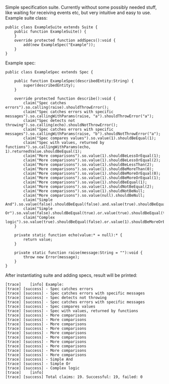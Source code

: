 Simple specification suite. Currently without some possibly needed stuff, like waiting for receiving events etc, but very intuitive and easy to use.
Example suite class:

    public class ExampleSuite extends Suite {
        public function ExampleSuite() {
        }
        override protected function addSpecs():void {
            add(new ExampleSpec("Example"));
        }
    }
    
Example spec:

    public class ExampleSpec extends Spec {
    
        public function ExampleSpec(describedEntity:String) {
            super(describedEntity);
        }

        override protected function describe():void {
            claim("Spec catches errors").so.calling(raise).shouldThrowError();
            claim("Spec catches errors with specific messages").so.callingWithParams(raise, "a").shouldThrowError("a");
            claim("Spec detects not throwing").so.calling(echo).shouldNotThrowError();
            claim("Spec catches errors with specific messages").so.callingWithParams(raise, "b").shouldNotThrowError("a");
            claim("Spec compares values").so.value(1).shouldBeEqual(1);
            claim("Spec with values, returned by functions").so.callingWithParams(echo, 1).returnedValue.shouldBeEqual(1);
            claim("More comparisons").so.value(1).shouldBeLessOrEqual(1);
            claim("More comparisons").so.value(1).shouldBeLessOrEqual(2);
            claim("More comparisons").so.value(1).shouldBeLessThan(2);
            claim("More comparisons").so.value(1).shouldBeMoreThan(0);
            claim("More comparisons").so.value(1).shouldBeMoreOrEqual(0);
            claim("More comparisons").so.value(1).shouldBeMoreOrEqual(1);
            claim("More comparisons").so.value(1).shouldBeEqual(1);
            claim("More comparisons").so.value(1).shouldNotBeEqual(2);
            claim("More comparisons").so.value(1).shouldNotBeNull;
            claim("More comparisons").so.value(null).shouldBeNull;
            claim("Simple And").so.value(false).shouldBeEqual(false).and.value(true).shouldBeEqual(true);
            claim("Simple Or").so.value(false).shouldBeEqual(true).or.value(true).shouldBeEqual(true);
            claim("Complex logic").so.value(true).shouldBeEqual(false).or.value(1).shouldBeMoreOrEqual(-4).and.calling(raise).shouldThrowError();
        }
    
        private static function echo(value:* = null):* {
            return value;
        }

        private static function raise(message:String = ""):void {
            throw new Error(message);
        }
    }
    
After instantiating suite and adding specs, result will be printed:

    [trace]    [info] Example:
    [trace] [success] - Spec catches errors
    [trace] [success] - Spec catches errors with specific messages
    [trace] [success] - Spec detects not throwing
    [trace] [success] - Spec catches errors with specific messages
    [trace] [success] - Spec compares values
    [trace] [success] - Spec with values, returned by functions
    [trace] [success] - More comparisons
    [trace] [success] - More comparisons
    [trace] [success] - More comparisons
    [trace] [success] - More comparisons
    [trace] [success] - More comparisons
    [trace] [success] - More comparisons
    [trace] [success] - More comparisons
    [trace] [success] - More comparisons
    [trace] [success] - More comparisons
    [trace] [success] - More comparisons
    [trace] [success] - Simple And
    [trace] [success] - Simple Or
    [trace] [success] - Complex logic
    [trace]    [info]
    [trace] [success] Total claims: 19. Successful: 19, failed: 0